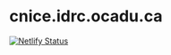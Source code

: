 # cnice.idrc.ocadu.ca

[![Netlify Status](https://api.netlify.com/api/v1/badges/9e4e0088-292d-4645-8ac0-8ba98471570f/deploy-status)](https://app.netlify.com/sites/idrc-cnice/deploys)
